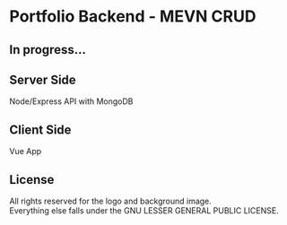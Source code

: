 # Portfolio Backend - MEVN CRUD 

## In progress...

## Server Side

Node/Express API with MongoDB

## Client Side

Vue App

## License

All rights reserved for the logo and background image. <br>
Everything else falls under the GNU LESSER GENERAL PUBLIC LICENSE.

